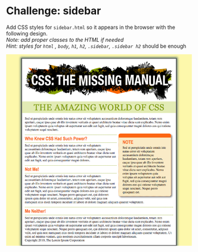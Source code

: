 # Challenge: sidebar

Add CSS styles for `sidebar.html` so it appears in the browser with the following design.  
_Note: add proper classes to the HTML if needed_  
_Hint: styles for `html` , `body`, `h1`, `h2`, `.sidebar`, `.sidebar h2`_ should be enough


![result](img/result.png)

